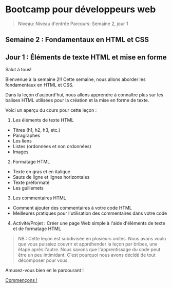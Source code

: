 # Bootcamp pour développeurs web

> Niveau: Niveau d'entrée
> Parcours: Semaine 2, jour 1

## Semaine 2 : Fondamentaux en HTML et CSS

## Jour 1 : Éléments de texte HTML et mise en forme

Salut à tous!

Bienvenue à la semaine 2!! Cette semaine, nous allons aborder les fondamentaux en HTML et CSS. 

Dans la leçon d'aujourd'hui, nous allons apprendre à connaître plus sur les balises HTML utilisées pour la création et la mise en forme de texte.

Voici un aperçu du cours pour cette leçon :

1.  Les éléments de texte HTML
- Titres (h1, h2, h3, etc.)
- Paragraphes
- Les liens
- Listes (ordonnées et non ordonnées)
- Images

2.  Formatage HTML
- Texte en gras et en italique
- Sauts de ligne et lignes horizontales
- Texte préformaté
- Les guillemets

3.  Les commentaires HTML
- Comment ajouter des commentaires à votre code HTML
- Meilleures pratiques pour l'utilisation des commentaires dans votre code

4.  Activité/Projet : Créer une page Web simple à l'aide d'éléments de texte et de formatage HTML

> NB : Cette leçon est subdivisée en plusieurs unités. Nous avons voulu que vous puissiez couvrir et appréhender la leçon par bribes, une étape après l'autre. Nous savons que l'apprentissage du code peut être un peu intimidant. C'est pourquoi nous avons décidé de tout décomposer pour vous.

Amusez-vous bien en le parcourant !

[Commençons !](https://github.com/Le-BootCamp-Grow/supports-de-cours/blob/main/notes-de-cours/niveau-d-entree/developpeur-web/semaine_2_jour_1/1_elements_de_texte.md)
